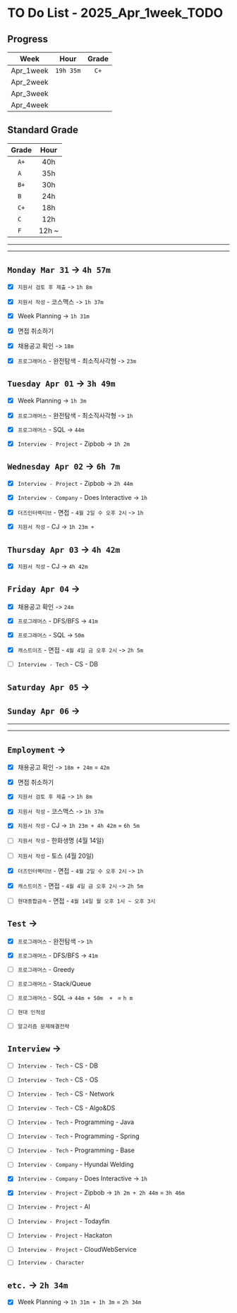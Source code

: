 # TO Do List - 2025_Apr_1week_TODO

## Progress
| Week | Hour | Grade |
|:---:|:---:|:---:|
|Apr_1week|`19h 35m`|`C+`|
|Apr_2week|||
|Apr_3week|||
|Apr_4week|||


## Standard Grade
| Grade | Hour |
|:---:|:---:|
|`A+`|40h|
|`A `|35h|
|`B+`|30h|
|`B `|24h|
|`C+`|18h|
|`C `|12h|
|`F `|12h ~|


---
---

## `Monday Mar 31` -> `4h 57m`
- [x] `지원서 검토 후 제출` -> `1h 8m`
- [x] `지원서 작성` - 코스맥스 -> `1h 37m`
- [x] Week Planning -> `1h 31m`
- [x] 면접 취소하기
- [x] 채용공고 확인  -> `18m`
- [x] `프로그래머스` - 완전탐색 - 최소직사각형 -> `23m`


## `Tuesday Apr 01` -> `3h 49m`
- [x] Week Planning -> `1h 3m`
- [x] `프로그래머스` - 완전탐색 - 최소직사각형 -> `1h`
- [x] `프로그래머스` - SQL -> `44m`
- [x] `Interview - Project` - Zipbob -> `1h 2m`


## `Wednesday Apr 02` -> `6h 7m`
- [x] `Interview - Project` - Zipbob -> `2h 44m`
- [x] `Interview - Company` - Does Interactive -> `1h`
- [x] `더즈인터랙티브` - 면접 - `4월 2일 수 오후 2시` -> `1h`
- [x] `지원서 작성` - CJ -> `1h 23m + `


## `Thursday Apr 03` -> `4h 42m`
- [x] `지원서 작성` - CJ -> `4h 42m`


## `Friday Apr 04` -> 
- [x] 채용공고 확인 -> `24m`
- [x] `프로그래머스` - DFS/BFS -> `41m`
- [x] `프로그래머스` - SQL -> `50m`
- [x] `캐스트이즈` - 면접 - `4월 4일 금 오후 2시` -> `2h 5m`
- [ ] `Interview - Tech` - CS - DB


## `Saturday Apr 05` -> 



## `Sunday Apr 06` -> 


---
---
## `Employment` -> 
- [x] 채용공고 확인 -> `18m + 24m` = `42m`
- [x] 면접 취소하기
- [x] `지원서 검토 후 제출` -> `1h 8m`
- [x] `지원서 작성` - 코스맥스 -> `1h 37m`

- [x] `지원서 작성` - CJ -> `1h 23m + 4h 42m` = `6h 5m`

- [ ] `지원서 작성` - 한화생명 (4월 14일)
- [ ] `지원서 작성` - 토스 (4월 20일)

- [x] `더즈인터랙티브` - 면접 - `4월 2일 수 오후 2시` -> `1h`
- [x] `캐스트이즈` - 면접 - `4월 4일 금 오후 2시` -> `2h 5m`
- [ ] `현대종합금속` - 면접 - `4월 14일 월 오후 1시 ~ 오후 3시`


## `Test` -> 
- [x] `프로그래머스` - 완전탐색 -> `1h`
- [x] `프로그래머스` - DFS/BFS -> `41m`
- [ ] `프로그래머스` - Greedy
- [ ] `프로그래머스` - Stack/Queue
- [ ] `프로그래머스` - SQL -> `44m + 50m  + ` = `h m`
- [ ] `현대 인적성` 
- [ ] `알고리즘 문제해결전략`


## `Interview` -> 
- [ ] `Interview - Tech` - CS - DB
- [ ] `Interview - Tech` - CS - OS
- [ ] `Interview - Tech` - CS - Network
- [ ] `Interview - Tech` - CS - Algo&DS
- [ ] `Interview - Tech` - Programming - Java
- [ ] `Interview - Tech` - Programming - Spring
- [ ] `Interview - Tech` - Programming - Base

- [ ] `Interview - Company` - Hyundai Welding
- [x] `Interview - Company` - Does Interactive -> `1h`

- [x] `Interview - Project` - Zipbob -> `1h 2m + 2h 44m` = `3h 46m`
- [ ] `Interview - Project` - AI
- [ ] `Interview - Project` - Todayfin
- [ ] `Interview - Project` - Hackaton
- [ ] `Interview - Project` - CloudWebService

- [ ] `Interview - Character`


## `etc.` -> `2h 34m`
- [x] Week Planning -> `1h 31m + 1h 3m` = `2h 34m`


<!-- ## `Cloud Native Spring in Action` -> `0h 18m` -> `h m`
- [ ] `Cloud Native Spring in Action` - Chapter03 -->

<!-- ## `Clean Architecture` -->




